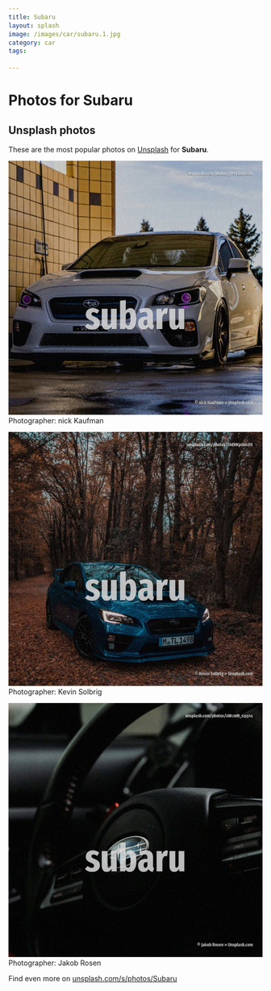 ```yaml
---
title: Subaru
layout: splash
image: /images/car/subaru.1.jpg
category: car
tags:

---
```

# Photos for Subaru
 
## Unsplash photos
These are the most popular photos on [Unsplash](https://unsplash.com) for **Subaru**.
 
![Subaru](/images/car/subaru.1.jpg)
Photographer:  nick Kaufman
 
![Subaru](/images/car/subaru.2.jpg)
Photographer:  Kevin Solbrig
 
![Subaru](/images/car/subaru.3.jpg)
Photographer:  Jakob Rosen
 
Find even more on [unsplash.com/s/photos/Subaru](https://unsplash.com/s/photos/Subaru)
 
